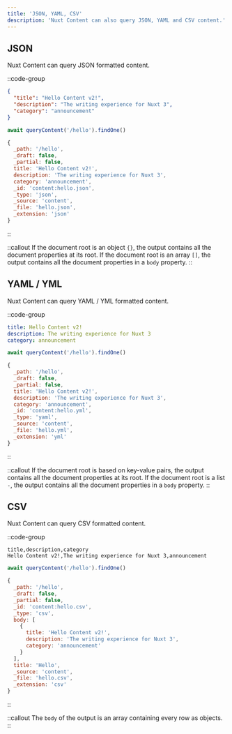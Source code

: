 ```yaml
---
title: 'JSON, YAML, CSV'
description: 'Nuxt Content can also query JSON, YAML and CSV content.'
---
```


## JSON

Nuxt Content can query JSON formatted content.

::code-group
```json [content/hello.json]
{
  "title": "Hello Content v2!",
  "description": "The writing experience for Nuxt 3",
  "category": "announcement"
}
```

```ts [Query]
await queryContent('/hello').findOne()
```

```js [Output]
{
  _path: '/hello',
  _draft: false,
  _partial: false,
  title: 'Hello Content v2!',
  description: 'The writing experience for Nuxt 3',
  category: 'announcement',
  _id: 'content:hello.json',
  _type: 'json',
  _source: 'content',
  _file: 'hello.json',
  _extension: 'json'
}
```
::

::callout
If the document root is an object `{}`, the output contains all the document properties at its root. If the document root is an array `[]`, the output contains all the document properties in a `body` property.
::

## YAML / YML

Nuxt Content can query YAML / YML formatted content.

::code-group
```yaml [content/hello.yml]
title: Hello Content v2!
description: The writing experience for Nuxt 3
category: announcement
```

```ts [Query]
await queryContent('/hello').findOne()
```

```js [Output]
{
  _path: '/hello',
  _draft: false,
  _partial: false,
  title: 'Hello Content v2!',
  description: 'The writing experience for Nuxt 3',
  category: 'announcement',
  _id: 'content:hello.yml',
  _type: 'yaml',
  _source: 'content',
  _file: 'hello.yml',
  _extension: 'yml'
}
```
::

::callout
If the document root is based on key-value pairs, the output contains all the document properties at its root.
If the document root is a list `-`, the output contains all the document properties in a `body` property.
::

## CSV

Nuxt Content can query CSV formatted content.

::code-group
``` [content/hello.csv]
title,description,category
Hello Content v2!,The writing experience for Nuxt 3,announcement
```

```ts [Query]
await queryContent('/hello').findOne()
```

```js [Output]
{
  _path: '/hello',
  _draft: false,
  _partial: false,
  _id: 'content:hello.csv',
  _type: 'csv',
  body: [
    {
      title: 'Hello Content v2!',
      description: 'The writing experience for Nuxt 3',
      category: 'announcement'
    }
  ],
  title: 'Hello',
  _source: 'content',
  _file: 'hello.csv',
  _extension: 'csv'
}
```
::


::callout
The `body` of the output is an array containing every row as objects.
::
